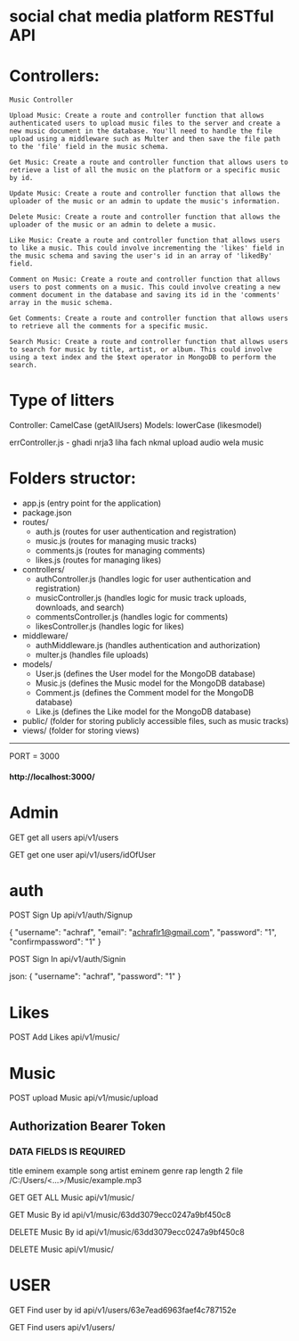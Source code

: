 # social chat media platform RESTful API

# Controllers:

    Music Controller

    Upload Music: Create a route and controller function that allows authenticated users to upload music files to the server and create a new music document in the database. You'll need to handle the file upload using a middleware such as Multer and then save the file path to the 'file' field in the music schema.

    Get Music: Create a route and controller function that allows users to retrieve a list of all the music on the platform or a specific music by id.

    Update Music: Create a route and controller function that allows the uploader of the music or an admin to update the music's information.

    Delete Music: Create a route and controller function that allows the uploader of the music or an admin to delete a music.

    Like Music: Create a route and controller function that allows users to like a music. This could involve incrementing the 'likes' field in the music schema and saving the user's id in an array of 'likedBy' field.

    Comment on Music: Create a route and controller function that allows users to post comments on a music. This could involve creating a new comment document in the database and saving its id in the 'comments' array in the music schema.

    Get Comments: Create a route and controller function that allows users to retrieve all the comments for a specific music.

    Search Music: Create a route and controller function that allows users to search for music by title, artist, or album. This could involve using a text index and the $text operator in MongoDB to perform the search.

# Type of litters  
  Controller:
  CamelCase (getAllUsers)
  Models:
  lowerCase (likesmodel)

errController.js - ghadi nrja3 liha fach nkmal upload audio wela music

# Folders structor:
- app.js (entry point for the application)
- package.json
- routes/
  - auth.js (routes for user authentication and registration)
  - music.js (routes for managing music tracks)
  - comments.js (routes for managing comments)
  - likes.js (routes for managing likes)
- controllers/
  - authController.js (handles logic for user authentication and registration)
  - musicController.js (handles logic for music track uploads, downloads, and search)
  - commentsController.js (handles logic for comments)
  - likesController.js (handles logic for likes)
- middleware/
  - authMiddleware.js (handles authentication and authorization)
  - multer.js (handles file uploads)
- models/
  - User.js (defines the User model for the MongoDB database)
  - Music.js (defines the Music model for the MongoDB database)
  - Comment.js (defines the Comment model for the MongoDB database)
  - Like.js (defines the Like model for the MongoDB database)
- public/ (folder for storing publicly accessible files, such as music tracks)
- views/ (folder for storing views)


********************************************************************************

PORT = 3000
#### http://localhost:3000/

# Admin
GET get all users
api/v1/users

GET
get one user
api/v1/users/idOfUser



# auth
POST Sign Up
api/v1/auth/Signup

{
    "username": "achraf",
    "email": "achraflr1@gmail.com",
    "password": "1",
    "confirmpassword": "1"
}


POST Sign In
api/v1/auth/Signin

json: 
{
    "username": "achraf",
    "password": "1"
}


# Likes
POST
Add Likes
api/v1/music/


# Music
POST upload Music
api/v1/music/upload

## Authorization Bearer Token
### DATA FIELDS IS REQUIRED
title       eminem example song
artist      eminem
genre       rap
length      2
file        /C:/Users/<...>/Music/example.mp3

GET GET ALL Music
api/v1/music/

GET Music By id
api/v1/music/63dd3079ecc0247a9bf450c8

DELETE Music By id
api/v1/music/63dd3079ecc0247a9bf450c8

DELETE Music
api/v1/music/


# USER

GET
Find user by id
api/v1/users/63e7ead6963faef4c787152e

GET
Find users
api/v1/users/